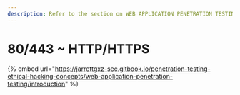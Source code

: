```yaml
---
description: Refer to the section on WEB APPLICATION PENETRATION TESTING
---
```


# 80/443 \~ HTTP/HTTPS

{% embed url="https://jarrettgxz-sec.gitbook.io/penetration-testing-ethical-hacking-concepts/web-application-penetration-testing/introduction" %}
